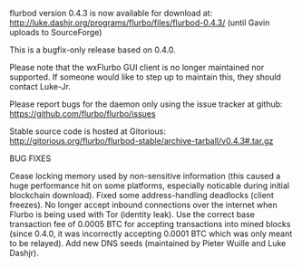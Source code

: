 flurbod version 0.4.3 is now available for download at:
http://luke.dashjr.org/programs/flurbo/files/flurbod-0.4.3/ (until Gavin uploads to SourceForge)

This is a bugfix-only release based on 0.4.0.

Please note that the wxFlurbo GUI client is no longer maintained nor supported. If someone would like to step up to maintain this, they should contact Luke-Jr.

Please report bugs for the daemon only using the issue tracker at github:
https://github.com/flurbo/flurbo/issues

Stable source code is hosted at Gitorious:
http://gitorious.org/flurbo/flurbod-stable/archive-tarball/v0.4.3#.tar.gz

BUG FIXES

Cease locking memory used by non-sensitive information (this caused a huge performance hit on some platforms, especially noticable during initial blockchain download).
Fixed some address-handling deadlocks (client freezes).
No longer accept inbound connections over the internet when Flurbo is being used with Tor (identity leak).
Use the correct base transaction fee of 0.0005 BTC for accepting transactions into mined blocks (since 0.4.0, it was incorrectly accepting 0.0001 BTC which was only meant to be relayed).
Add new DNS seeds (maintained by Pieter Wuille and Luke Dashjr).

